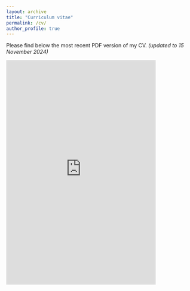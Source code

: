 ```yaml
---
layout: archive
title: "Curriculum vitae"
permalink: /cv/
author_profile: true
---
```



Please find below the most recent PDF version of my CV.
_(updated to 15 November 2024)_


<embed src="https://gerbenzaagsma.github.io/files/Zaagsma-CV-20241115.pdf" type="application/pdf" width="400px" height="600px" />
